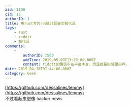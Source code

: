 ```yaml
---
aid: 1139
cid: 15
authorID: 1
title: 用rust写的reddit超轻型替代品
tags:
    - rust
    - reddit
    - 替代品
comments:
    -
        authorID: 1503
        addTime: 2019-05-09T13:23:00.000Z
        content: riddit的價值不在平台本身，而是巨量的活躍用戶。
date: 2019-04-18T01:44:00.000Z
category: Geek
---
```


[https://github.com/dessalines/lemmy](https://github.com/dessalines/lemmy)  
不过看起来更像 hacker news
